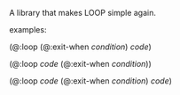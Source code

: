 A library that makes LOOP simple again.

examples:

(@:loop
  (@:exit-when _condition_)
  _code_)

(@:loop
  _code_
  (@:exit-when _condition_))

(@:loop
  _code_
  (@:exit-when _condition_)
  _code_)





